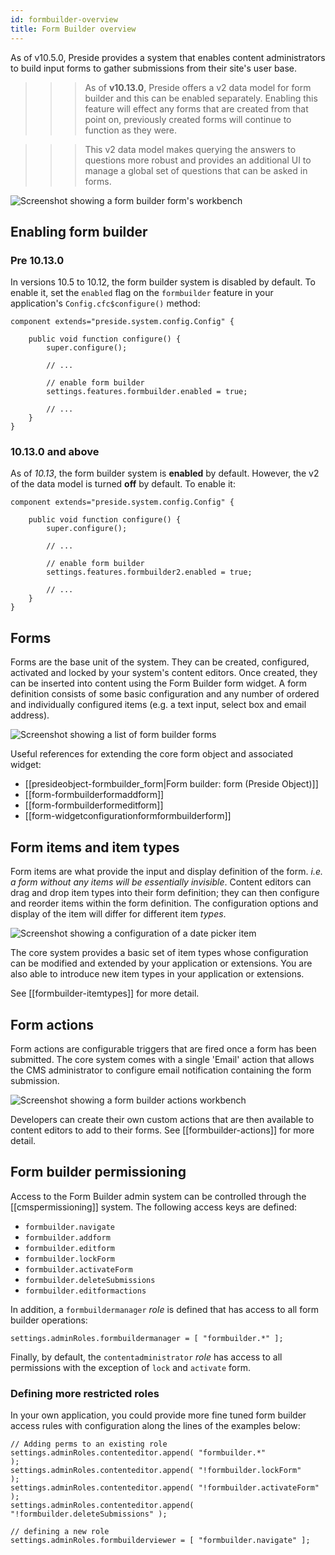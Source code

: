 ```yaml
---
id: formbuilder-overview
title: Form Builder overview
---
```


As of v10.5.0, Preside provides a system that enables content administrators to build input forms to gather submissions from their site's user base.

>>> As of **v10.13.0**, Preside offers a v2 data model for form builder and this can be enabled separately. Enabling this feature will effect any forms that are created from that point on, previously created forms will continue to function as they were.

>>> This v2 data model makes querying the answers to questions more robust and provides an additional UI to manage a global set of questions that can be asked in forms.

![Screenshot showing a form builder form's workbench](images/screenshots/formbuilder_workbench.jpg)

## Enabling form builder

### Pre 10.13.0

In versions 10.5 to 10.12, the form builder system is disabled by default. To enable it, set the `enabled` flag on the `formbuilder` feature in your application's `Config.cfc$configure()` method:

```luceescript
component extends="preside.system.config.Config" {

	public void function configure() {
		super.configure();

		// ...

		// enable form builder
		settings.features.formbuilder.enabled = true;

		// ...
	}
}

```

### 10.13.0 and above

As of *10.13*, the form builder system is **enabled** by default. However, the v2 of the data model is turned **off** by default. To enable it:

```luceescript
component extends="preside.system.config.Config" {

	public void function configure() {
		super.configure();

		// ...

		// enable form builder
		settings.features.formbuilder2.enabled = true;

		// ...
	}
}

```

## Forms

Forms are the base unit of the system. They can be created, configured, activated and locked by your system's content editors. Once created, they can be inserted into content using the Form Builder form widget. A form definition consists of some basic configuration and any number of ordered and individually configured items (e.g. a text input, select box and email address).

![Screenshot showing a list of form builder forms](images/screenshots/formbuilder_forms.jpg)

Useful references for extending the core form object and associated widget:

* [[presideobject-formbuilder_form|Form builder: form (Preside Object)]]
* [[form-formbuilderformaddform]]
* [[form-formbuilderformeditform]]
* [[form-widgetconfigurationformformbuilderform]]

## Form items and item types

Form items are what provide the input and display definition of the form. _i.e. a form without any items will be essentially invisible_. Content editors can drag and drop item types into their form definition; they can then configure and reorder items within the form definition. The configuration options and display of the item will differ for different item _types_.

![Screenshot showing a configuration of a date picker item](images/screenshots/formbuilder_configureitem.jpg)

The core system provides a basic set of item types whose configuration can be modified and extended by your application or extensions. You are also able to introduce new item types in your application or extensions.

See [[formbuilder-itemtypes]] for more detail.

## Form actions

Form actions are configurable triggers that are fired once a form has been submitted. The core system comes with a single 'Email' action that allows the CMS administrator to configure email notification containing the form submission.

![Screenshot showing a form builder actions workbench](images/screenshots/formbuilder_actions.jpg)

Developers can create their own custom actions that are then available to content editors to add to their forms. See [[formbuilder-actions]] for more detail.

## Form builder permissioning

Access to the Form Builder admin system can be controlled through the [[cmspermissioning]] system. The following access keys are defined:

* `formbuilder.navigate`
* `formbuilder.addform`
* `formbuilder.editform`
* `formbuilder.lockForm`
* `formbuilder.activateForm`
* `formbuilder.deleteSubmissions`
* `formbuilder.editformactions`

In addition, a `formbuildermanager` _role_ is defined that has access to all form builder operations:

```luceescript
settings.adminRoles.formbuildermanager = [ "formbuilder.*" ];
```

Finally, by default, the `contentadministrator` _role_ has access to all permissions with the exception of `lock` and `activate` form.

### Defining more restricted roles

In your own application, you could provide more fine tuned form builder access rules with configuration along the lines of the examples below:

```luceescript
// Adding perms to an existing role
settings.adminRoles.contenteditor.append( "formbuilder.*"                  );
settings.adminRoles.contenteditor.append( "!formbuilder.lockForm"          );
settings.adminRoles.contenteditor.append( "!formbuilder.activateForm"      );
settings.adminRoles.contenteditor.append( "!formbuilder.deleteSubmissions" );

// defining a new role
settings.adminRoles.formbuilderviewer = [ "formbuilder.navigate" ];

```